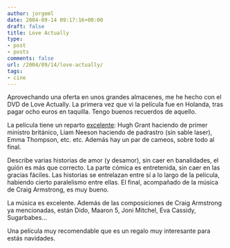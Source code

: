 ```yaml
---
author: jorgeml
date: 2004-09-14 09:17:16+00:00
draft: false
title: Love Actually
type: 
- post
- posts
comments: false
url: /2004/09/14/love-actually/
tags:
- cine
---
```


Aprovechando una oferta en unos grandes almacenes, me he hecho con el DVD de Love Actually. La primera vez que vi la película fue en Holanda, tras pagar ocho euros en taquilla. Tengo buenos recuerdos de aquello.

La película tiene un reparto [excelente](http://www.imdb.com/title/tt0314331/): Hugh Grant haciendo de primer ministro británico, Liam Neeson haciendo de padrastro (sin sable laser), Emma Thompson, etc. etc. Además hay un par de cameos, sobre todo al final.

Describe varias historias de amor (y desamor), sin caer en banalidades, el guión es más que correcto. La parte cómica es entretenida, sin caer en las gracias fáciles. Las historias se entrelazan entre sí a lo largo de la película, habiendo cierto paralelismo entre ellas. El final, acompañado de la música de Craig Armstrong, es muy bueno.

La música es excelente. Además de las composiciones de Craig Armstrong ya mencionadas, están Dido, Maaron 5, Joni Mitchel, Eva Cassidy, Sugarbabes...

Una película muy recomendable que es un regalo muy interesante para estás navidades.
